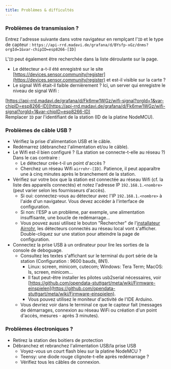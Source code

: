 ```yaml
---
title: Problèmes & difficultés
---
```


### Problèmes de transmission ?
Entrez l'adresse suivante dans votre navigateur en remplçant l'`ID` et le type de capteur :
`https://api-rrd.madavi.de/grafana/d/BYsfp-xGz/dnms?orgId=1&var-chipID=esp8266-[ID]`

L'`ID` peut également être recherchée dans la liste déroulante sur la page.

* Le détecteur a-t-il été enregistré sur le site [https://devices.sensor.community/register](https://devices.sensor.community/register) et est-il visible sur la carte ?
* Le signal Wifi était-il faible dernièrement ? 
Ici, un server qui enregistre le niveau de signal Wifi : 

[https://api-rrd.madavi.de/grafana/d/Fk6mw1WGz/wifi-signal?orgId=1&var-chipID=esp8266-ID](https://api-rrd.madavi.de/grafana/d/Fk6mw1WGz/wifi-signal?orgId=1&var-chipID=esp8266-ID)
<br>
Remplacer `ID` par l'identifiant de la station (ID de la platine NodeMCU).

### Problèmes de câble USB ?
* Vérifiez la prise d'alimentation USB et le câble.
* Redémarrez (débranchez l'alimentation et/ou le câble).
* Le Wifi est-il bien configuré ? (La station se connecte-t-elle au réseau ?) Dans le cas contraire :
    * Le détecteur crée-t-il un point d'accès ?
    * Cherchez un réseau Wifi `airrohr-[ID]`. Patience, il peut apparaître une à cinq minutes après le branchement de la station.
* Vérifiez sur votre box que la station est connectée au réseau Wifi (cf. la liste des appareils connectés) et notez l'adresse IP `192.168.1.<nombre>` (peut varier selon les fournisseurs d'accès).
    * Si oui: connectez-vous au détecteur avec l'IP `192.168.1.<nombre>` à l'aide d'un navigateur. Vous devez accéder à l'interface de configuration.
    * Si non: l'ESP a un problème, par exemple, une alimentation insuffisante, une boucle de redémarrage...
    * Vous pouvez aussi utilisez le bouton "Rechercher" de l'[installateur Airrohr](https://github.com/opendata-stuttgart/airrohr-firmware-flasher//), les détecteurs connectés au réseau local vont s'afficher. Double-cliquez sur une station pour atteindre la page de configuration.
* Connectez la prise USB à un ordinateur pour lire les sorties de la console de deboguage. 
    * Consultez les textes s'affichant sur le terminal du port série de la station (Configuration : 9600 bauds, 8N1).
        * Linux: screen, minicom, cutecom; Windows: Tera Term; MacOS: ls, screen, minicom...
        * Il faut peut-être installer les pilotes usb2serial nécessaires, voir [https://github.com/opendata-stuttgart/meta/wiki/Firmware-einspielen](https://github.com/opendata-stuttgart/meta/wiki/Firmware-einspielen).
        * Vous pouvez utilisez le moniteur d'activité de l'IDE Arduino.
    * Vous devriez voir dans le terminal ce que le capteur fait (messages de démarrages, connexion au réseau WiFi ou création d'un point d'accès, mesures - après 3 minutes).

### Problèmes électroniques ?
* Retirez la station des boitiers de protection
* Débranchez et rebranchez l'alimentation USB/la prise USB
    * Voyez-vous un court flash bleu sur la platine NodeMCU ?
    * Teensy: une diode rouge clignote-t-elle après redémarrage ?
    * Vérifiez tous les câbles de connexion.
